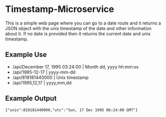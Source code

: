 
# Timestamp-Microservice

This is a simple web page where you can go to a date route and it returns a JSON object with the unix timestamp of the date and other information about it. If no date is provided then it returns the current date and unix timestamp.

## Example Use

- /api/December 17, 1995 03:24:00 | Month dd, yyyy hh:mm:ss
- /api/1995-12-17 | yyyy-mm-dd
- /api/819181440000 | Unix timestamp
- /api/1995,12,17 | yyyy,mm,dd

## Example Output
`{"unix":819181440000,"utc":"Sun, 17 Dec 1995 06:24:00 GMT"}`
